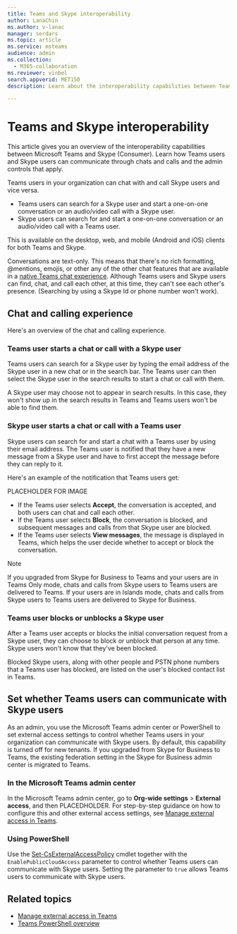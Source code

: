 ```yaml
---
title: Teams and Skype interoperability
author: LanaChin
ms.author: v-lanac
manager: serdars
ms.topic: article
ms.service: msteams
audience: admin
ms.collection: 
  - M365-collaboration
ms.reviewer: vinbel
search.appverid: MET150
description: Learn about the interoperability capabilities between Teams users in your organization and Skype (Consumer) users. 

---
```


# Teams and Skype interoperability

This article gives you an overview of the interoperability capabilities between Microsoft Teams and Skype (Consumer). Learn how Teams users and Skype users can communicate through chats and calls and the admin controls that apply.

Teams users in your organization can chat with and call Skype users and vice versa.

- Teams users can search for a Skype user and start a one-on-one conversation or an audio/video call with a Skype user.
- Skype users can search for and start a one-on-one conversation or an audio/video call with a Teams user.

This is available on the desktop, web, and mobile (Android and iOS) clients for both Teams and Skype.

Conversations are text-only. This means that there's no rich formatting, @mentions, emojis, or other any of the other chat features that are available in a [native Teams chat experience](native-chat-for-external-users.md). Although Teams users and Skype users can find, chat, and call each other, at this time, they can't see each other's presence. (Searching by using a Skype Id or phone number won't work).

## Chat and calling experience

Here's an overview of the chat and calling experience.

### Teams user starts a chat or call with a Skype user

Teams users can search for a Skype user by typing the email address of the Skype user in a new chat or in the search bar.  The Teams user can then select the Skype user in the search results to start a chat or call with them.

A Skype user may choose not to appear in search results. In this case, they won't show up in the search results in Teams and Teams users won't be able to find them.

### Skype user starts a chat or call with a Teams user

Skype users can search for and start a chat with a Teams user by using their email address. The Teams user is notified that they have a new message from a Skype user and have to first accept the message before they can reply to it.

Here's an example of the notification that Teams users get:

PLACEHOLDER FOR IMAGE

- If the Teams user selects **Accept**, the conversation is accepted, and both users can chat and call each other.
- If the Teams user selects **Block**, the conversation is blocked, and subsequent messages and calls from that Skype user are blocked.
- If the Teams user selects **View messages**, the message is displayed in Teams, which helps the user decide whether to accept or block the conversation.

> [!NOTE]
> If you upgraded from Skype for Business to Teams and your users are in Teams Only mode, chats and calls from Skype users to Teams users are delivered to Teams. If your users are in Islands mode, chats and calls from Skype users to Teams users are delivered to Skype for Business.

### Teams user blocks or unblocks a Skype user

After a Teams user accepts or blocks the initial conversation request from a Skype user, they can choose to block or unblock that person at any time. Skype users won't know that they've been blocked.

Blocked Skype users, along with other people and PSTN phone numbers that a Teams user has blocked, are listed on the user's blocked contact list in Teams.

## Set whether Teams users can communicate with Skype users

As an admin, you use the Microsoft Teams admin center or PowerShell to set external access settings to control whether Teams users in your organization can communicate with Skype users. By default, this capability is turned off for new tenants. If you upgraded from Skype for Business to Teams, the existing federation setting in the Skype for Business admin center is migrated to Teams.

### In the Microsoft Teams admin center

In the Microsoft Teams admin center, go to **Org-wide settings** > **External access**, and then PLACEDHOLDER. For step-by-step guidance on how to configure this and other external access settings, see [Manage external access in Teams](https://docs.microsoft.com/microsoftteams/manage-external-access#allow-or-block-domains).

### Using PowerShell

Use the [Set-CsExternalAccessPolicy](https://docs.microsoft.com/powershell/module/skype/set-csexternalaccesspolicy) cmdlet together with the ```EnablePublicCloudAccess``` parameter to control whether Teams users can communicate with Skype users. Setting the parameter to ```true``` allows Teams users to communicate with Skype users.

## Related topics

- [Manage external access in Teams](manage-external-access.md)
- [Teams PowerShell overview](teams-powershell-overview.md)
